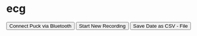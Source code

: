 # ecg
<html>
<head>
    <button type="button" id="myPuck_connect" > Connect Puck via Bluetooth </button>
  <button type="button" id="myrecord_start" > Start New Recording </button>
  <button type="button" id="my_Savedata" > Save Date as  CSV - File </button>
  
  <script src="https://www.puck-js.com/puck.js"></script>
  <script src="https://code.jquery.com/jquery-1.9.1.min.js"></script>      
  <script type="text/javascript" src="https://cdnjs.cloudflare.com/ajax/libs/dygraph/2.1.0/dygraph.js"></script>
  <link rel="stylesheet" href="https://cdnjs.cloudflare.com/ajax/libs/dygraph/2.1.0/dygraph.css" />
  
  </head>
  <body>
  <div id="div_g" style="width:1200px; height:600px;"></div>
  <script type="text/javascript">
    $(document).ready(function () {      
    var data = [];      
    var rec_flag = false;      
    var start_time;      
    var connection;      
    var xconnect = document.getElementById("myPuck_connect");      
    var savemy_CSV = document.getElementById("my_Savedata");      
    var rec_startstop = document.getElementById("myrecord_start");       
    var taxis_increment = 10 * 1000;           /// axis increment in milliseconds      
    var t = new Date();      
    data.push([t, 1000.000]);      
    var date_win_min = t.getTime();      
    var date_win_max = date_win_min + 2*taxis_increment;
    
    var g = new Dygraph(document.getElementById("div_g"), data,                          
      {                            
      drawPoints: true,                            
      showRoller: true,
      digitsAfterDecimal: 3,                            
      dateWindow: [date_win_min, date_win_max],                            
      // valueRange: [980, 1020],                            
      labels: ['Time', 'Pressure'],                            
      showRangeSelector: true                          
      });
      
      function onLine(v) {            
      if(rec_flag) {                        
      var x = new Date();  // current time                         
      var y = parseFloat(v);                        
      if ( x.getTime() >= date_win_max) {                                    
      date_win_min += taxis_increment;                                     
      date_win_max += taxis_increment;                                     
      g.updateOptions( { dateWindow : [date_win_min, date_win_max] } );                        
      };                        
      data.push([x, y]);                        
      g.updateOptions( { 'file': data } );            
      };      
      }
      
      function startstop_record()      
      {                                        
      if(rec_flag) {                              
      rec_startstop.textContent = "Start New Recording";                              
      rec_flag = false;                               
      connection.write("clearInterval(1)\n", function() { });                        
      } 
      else {                              
      data.splice(0,data.length);                              
      connection.write("setInterval(function(){Bluetooth.println(ecg().toFixed(3));} ,20); \n", function() { });                              
      t = new Date();                              
      start_time = t;                              
      var date_win_min = t.getTime();                              
      var date_win_max = date_win_min + 2*taxis_increment;                              
      g.updateOptions( { dateWindow : [date_win_min, date_win_max] } );                                   
      rec_flag = true;                              
      rec_startstop.textContent= "Stop Recording";                        
      };           
      }
      
      function bluetooth_connect() {            
      Puck.connect(function(c) {              
      //      alert("In Puck connect");                      
      if (!c) {                      
      alert("Couldn't connect!");                          
      return;
      
        }                        
        connection = c;                                 
        // Handle the data we get back, and call 'onLine'                  
        // whenever we get a line                        
        var buf = "";                        
        connection.on("data", function(d) {                         
        buf += d;                        
        var i = buf.indexOf("\n");                        
        while (i>=0) {                              
        onLine(buf.substr(0,i));                              
        buf = buf.substr(i+1);                              
        i = buf.indexOf("\n");                            
        }                        
        }); 
        // connection.on ()                        
        xconnect.textContent = "Disconnect Puck via Bluetooth";            
        }); 
        // End Puck.connect () }
        
        function savemyCSV() {      
        var csvContent = '';      
        data.forEach(function(dataArray, index) {            
        var diff_time = dataArray[0].getTime()-start_time;            
        dataString = diff_time.toFixed(0) + ',' + dataArray[1].toFixed(3);            
        csvContent += index < data.length ? dataString + '\n' : dataString;      
        });
        
        // The download function takes a CSV string, the filename and mimeType as parameters      
        // Scroll/look down at the bottom of this snippet to see how download is called      
        var download = function(content, fileName, mimeType) {                  
        var a = document.createElement('a');                  
        mimeType = mimeType || 'application/octet-stream';                  
        if (navigator.msSaveBlob) { // IE10                        
        navigator.msSaveBlob(new Blob([content], { type: mimeType }), fileName);                  
        } else if (URL && 'download' in a) { //html5 A[download]                   
        a.href = URL.createObjectURL(new Blob([content], { type: mimeType }));
        
        a.setAttribute('download', fileName);                  
        document.body.appendChild(a);                  
        a.click();                  
        document.body.removeChild(a);                  
        } else {                        
        location.href = 'data:application/octet-stream,' + encodeURIComponent(content); // only this mime type is supported                  
        }            
        }             
        download(csvContent, 'Puck.csv', 'text/csv;encoding:utf-8');      
        }     // end savemyCSV();
        
        xconnect.addEventListener("click", function () { bluetooth_connect() } );      
        savemy_CSV.addEventListener("click", function () { savemyCSV() } );      
        rec_startstop.addEventListener("click", function () { startstop_record() } );    
        }); 
        
        </script>
        </body>
        </html>
